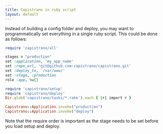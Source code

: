 ```yaml
---
title: Capistrano in ruby script
layout: default
---
```


Instead of building a config folder and deploy, you may want to
programmatically set everything in a single ruby script. This could be done as
follows:

```ruby
require 'capistrano/all'

stages = "production"
set :application, 'my_app_name'
set :repo_url, 'git@github.com:capistrano/capistrano.git'
set :deploy_to, '/var/www/'
set :stage, :production
role :app, %w{}

require 'capistrano/setup'
require 'capistrano/deploy'
Dir.glob('capistrano/tasks/*.rake').each { |r| import r }

Capistrano::Application.invoke("production")
Capistrano::Application.invoke("deploy")
```

Note that the require order is important as the stage needs to be set before
you load setup and deploy.
